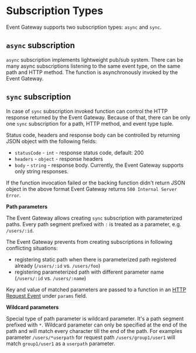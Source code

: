 # Subscription Types

Event Gateway supports two subscription types: `async` and `sync`.

## `async` subscription

`async` subscription implements lightweight pub/sub system. There can be many async subscriptions listening to the same event type, on the same path and HTTP method. The function is asynchronously invoked by the Event Gateway.

## `sync` subscription

In case of `sync` subscription invoked function can control the HTTP response returned by the Event Gateway. Because of that, there can be only one `sync` subscription for a path, HTTP method, and event type tuple.

Status code, headers and response body can be controlled by returning JSON object with the following fields:

* `statusCode` - `int` - response status code, default: 200
* `headers` - `object` - response headers
* `body` - `string` - response body. Currently, the Event Gateway supports only string responses.

If the function invocation failed or the backing function didn't return JSON object in the above format Event Gateway returns `500 Internal Server Error`.

**Path parameters**

The Event Gateway allows creating `sync` subscription with parameterized paths. Every path segment prefixed with `:` is
treated as a parameter, e.g. `/users/:id`.

The Event Gateway prevents from creating subscriptions in following conflicting situations:

* registering static path when there is parameterized path registered already (`/users/:id` vs. `/users/foo`)
* registering parameterized path with different parameter name (`/users/:id` vs. `/users/:name`)

Key and value of matched parameters are passed to a function in an [HTTP Request Event](./api.md#http-request-event) under `params` field.

**Wildcard parameters**

Special type of path parameter is wildcard parameter. It's a path segment prefixed with `*`. Wildcard parameter can only
be specified at the end of the path and will match every character till the end of the path. For examples
parameter `/users/*userpath` for request path `/users/group1/user1` will match `group1/user1` as a `userpath` parameter.